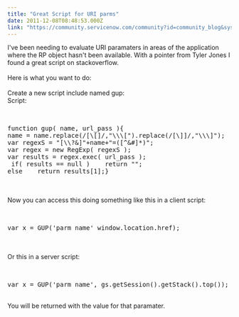 ```yaml
---
title: "Great Script for URI parms"
date: 2011-12-08T08:48:53.000Z
link: "https://community.servicenow.com/community?id=community_blog&sys_id=db4ea6addbd0dbc01dcaf3231f961962"
---
```

<p>I've been needing to evaluate URI paramaters in areas of the application where the RP object hasn't been available. With a pointer from Tyler Jones I found a great script on stackoverflow.<br /><br />Here is what you want to do:<br /><br />Create a new script include named gup:<br />Script:<br /><pre __default_attr="plain" __jive_macro_name="code" class="jive_text_macro jive_macro_code"><br /><br />function gup( name, url_pass ){<br />name = name.replace(/[\[]/,"\\\[").replace(/[\]]/,"\\\]"); <br />var regexS = "[\\?&amp;]"+name+"=([^&amp;#]*)"; <br />var regex = new RegExp( regexS ); <br />var results = regex.exec( url_pass );<br /> if( results == null )    return ""; <br />else    return results[1];}<br /></pre><br /><br />Now you can access this doing something like this in a client script:<br /><pre __default_attr="plain" __jive_macro_name="code" class="jive_text_macro jive_macro_code"><br /><br />var x = GUP('parm name' window.location.href);<br /></pre><br /><br />Or this in a server script:<br /><pre __default_attr="plain" __jive_macro_name="code" class="jive_text_macro jive_macro_code"><br /><br />var x = GUP('parm name', gs.getSession().getStack().top());<br /></pre><br />You will be returned with the value for that paramater.</p>